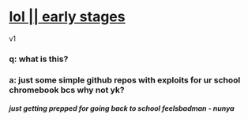 # [lol || early stages](https://github.com/nuunya/lol)
v1
### q: what is this?
### a: just some simple github repos with exploits for ur school chromebook bcs why not yk?

##### just getting prepped for going back to school feelsbadman - nunya
